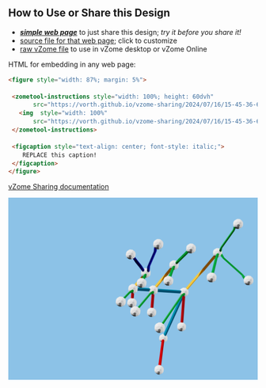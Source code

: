 
## How to Use or Share this Design

 - [***simple web page***](<https://vorth.github.io/vzome-sharing/2024/07/16/15-45-36-663Z-all-parts/>) to just share this design; *try it before you share it!*
 - [source file for that web page](<https://github.com/vorth/vzome-sharing/edit/main/2024/07/16/15-45-36-663Z-all-parts/index.md>); click to customize
 - [raw vZome file](<https://raw.githubusercontent.com/vorth/vzome-sharing/main/2024/07/16/15-45-36-663Z-all-parts/all-parts.vZome>) to use in vZome desktop or vZome Online
 
 HTML for embedding in any web page:
 ```html
<figure style="width: 87%; margin: 5%">
  
  <zometool-instructions style="width: 100%; height: 60dvh"
        src="https://vorth.github.io/vzome-sharing/2024/07/16/15-45-36-663Z-all-parts/all-parts.vZome" >
    <img  style="width: 100%"
        src="https://vorth.github.io/vzome-sharing/2024/07/16/15-45-36-663Z-all-parts/all-parts.png" >
  </zometool-instructions>

  <figcaption style="text-align: center; font-style: italic;">
     REPLACE this caption!
  </figcaption>
</figure>

 ```

[vZome Sharing documentation](https://vzome.github.io/vzome/sharing.html#how-it-works)

![Image](<all-parts.png>)

